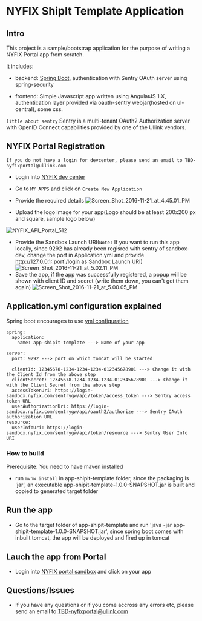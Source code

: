 # NYFIX ShipIt Template Application

## Intro

This project is a sample/bootstrap application for the purpose of writing a NYFIX Portal app from scratch.

It includes:
- backend:
  [Spring Boot](https://projects.spring.io/spring-boot/), authentication with Sentry OAuth server using spring-security

- frontend:
  Simple Javascript app written using AngularJS 1.X, authentication layer provided via oauth-sentry webjar(hosted on ul-central), some css.
 
`little about sentry`
Sentry is a multi-tenant OAuth2 Authorization server with OpenID Connect capabilities provided by one of the Ullink vendors.


## NYFIX Portal Registration

`If you do not have a login for devcenter, please send an email to TBD-nyfixportal@ullink.com`
- Login into [NYFIX dev center](https://devcenter-sandbox.nyfix.com/x)
- Go to `MY APPS` and click on `Create New Application`
- Provide the required details
 ![Screen_Shot_2016-11-21_at_4.45.01_PM](/uploads/3554e8a38cdaf553c5f11ea7fa5cd333/Screen_Shot_2016-11-21_at_4.45.01_PM.png)

- Upload the logo image for your app(Logo should be at least 200x200 px and square, sample logo below)

![NYFIX_API_Portal_512](/uploads/fb478f406c4427ba75cf510ae0007ce2/NYFIX_API_Portal_512.png)

- Provide the Sandbox Launch URI(`Note:` If you want to run this app locally, since 9292 has already been regisred with sentry of sandbox-dev, change the port in Application.yml and provide http://127.0.0.1:`port`/login as Sandbox Launch URI)
![Screen_Shot_2016-11-21_at_5.02.11_PM](/uploads/624c6d7f65c1e5165dde6c8ea0dd846b/Screen_Shot_2016-11-21_at_5.02.11_PM.png)
- Save the app, if the app was successfully registered, a popup will be shown with client ID and secret (write them down, you can't get them again)
 ![Screen_Shot_2016-11-21_at_5.00.05_PM](/uploads/acf8c13a599de3a9a49d9a2a0dafb89e/Screen_Shot_2016-11-21_at_5.00.05_PM.png)


## Application.yml configuration explained

Spring boot encourages to use [yml configuration](http://docs.spring.io/spring-boot/docs/current/reference/html/boot-features-external-config.html#boot-features-external-config-yaml)
```
spring:
  application:
    name: app-shipit-template ---> Name of your app

server:
  port: 9292 ---> port on which tomcat will be started
```
```
  clientId: 12345678-1234-1234-1234-012345678901 ---> Change it with the Client Id from the above step
  clientSecret: 12345678-1234-1234-1234-012345678901 ---> Change it with the Client Secret from the above step
  accessTokenUri: https://login-sandbox.nyfix.com/sentrygw/api/token/access_token ---> Sentry access token URL
  userAuthorizationUri: https://login-sandbox.nyfix.com/sentrygw/api/oauth2/authorize ---> Sentry OAuth authorization URL
resource:
  userInfoUri: https://login-sandbox.nyfix.com/sentrygw/api/token/resource ---> Sentry User Info URI
```

### How to build

Prerequisite: You need to have maven installed

- run `mvnw install` in app-shipit-template folder, since the packaging is 'jar', an executable app-shipit-template-1.0.0-SNAPSHOT.jar is built and copied to generated target folder 

## Run the app
- Go to the target folder of  app-shipit-template and run 'java -jar app-shipit-template-1.0.0-SNAPSHOT.jar', since spring boot comes with inbuilt tomcat, the app will be deployed and fired up in tomcat

## Lauch the app from Portal 
- Login into [NYFIX portal sandbox](https://portal-sandbox.nyfix.com/x/) and click on your app

## Questions/Issues

- If you have any questions or if you come accross any errors etc, please send an email to TBD-nyfixportal@ullink.com 
